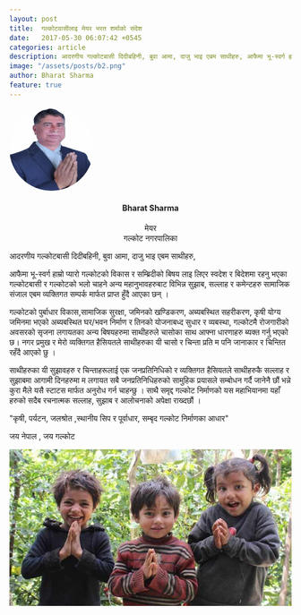 ```yaml
---
layout: post
title:  गल्कोटवासीलाइ मेयर भरत शर्माको संदेश 
date:   2017-05-30 06:07:42 +0545
categories: article
description: आदरणीय गल्कोटबासी दिदीबहिनी, बुवा आमा, दाजु भाइ एबम साथीहरु, आफैमा भू-स्वर्ग हाम्रो प्यारो गल्कोटको विकास र सम्ब्रिदीको बिषय लाइ लिएर स्वदेश र बिदेशमा ...| message from Mayor of Galkot Municipality, Galkot News, Khabar, Information , Galkot, Baglung
image: "/assets/posts/b2.png"
author: Bharat Sharma
feature: true
---
```



<div class="auth"><img class="flip" src="/assets/posts/bharat22.png" height="150px;" width="150px;" style="border-radius: 50%; "> <h4 align="center">Bharat Sharma</h4><p align="center" style="font-size: 14px">मेयर<br>
गल्कोट नगरपालिका</p></div>


आदरणीय गल्कोटबासी दिदीबहिनी, बुवा आमा, दाजु भाइ एबम साथीहरु,
<br>

आफैमा भू-स्वर्ग हाम्रो प्यारो गल्कोटको विकास र सम्ब्रिदीको बिषय लाइ लिएर स्वदेश र बिदेशमा रहनु भएका गल्कोटबासी र गल्कोटको भलो चाहने अन्य महानुभावहरुबाट विभिन्न सुझाब, सल्लाह र कमेन्टहरु सामाजिक संजाल एबम व्यक्तिगत सम्पर्क मार्फत प्राप्त हुँदै आएका छन् । 

गल्कोटको पुर्बाधार विकास,सामाजिक सुरक्षा, जमिनको खण्डिकरण, अब्यबस्थित सहरीकरण, कृषी योग्य जमिनमा भएको अब्यबस्थित घर/भवन निर्माण र तिनको योजनाबध्द सुधार र व्यबस्था, गल्कोटमै रोजगारीको अवसरको सृजना लगायतका अन्य बिषयहरुमा साथीहरुले चासोका साथ आफ्ना धारणाहरु ब्यक्त गर्नु भएको छ। नगर प्रमुख र मेरो व्यक्तिगत हैसियतले साथीहरुका यी चासो र चिन्ता प्रति म पनि जानाकार र चिन्तित रहँदै आएको छु ।

साथीहरुका यी सुझावहरु र चिन्ताहरूलाई एक जनप्रतिनिधिको र व्यक्तिगत हैसियतले साथीहरुकै सल्लाह र सुझाबमा आगामी दिनहरुमा म लगायत सबै जनप्रतिनिधिहरुको सामुहिक प्रयासले सम्बोधन गर्दै जानेनै छौं भन्ने कुरा मैले यसै स्टाटस मार्फत अनुरोध गर्न चाहन्छु । साथै समृद्द गल्कोट निर्माणको यस महाभियानमा यहाँ हरुको सदैब रचनात्मक सल्लाह, सुझाब र आलोचनाको अपेक्षा राख्दछौं ।


"कृषी, पर्यटन, जलश्रोत ,स्थानीय सिप र पूर्वाधार, सम्बृद गल्कोट निर्माणका आधार"


जय नेपाल , जय गल्कोट

<img src="/images/bg.jpg" alt="welcome to galkot">